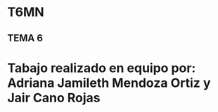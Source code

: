 # T6MN

## TEMA 6
# Tabajo realizado en equipo por: Adriana Jamileth Mendoza Ortiz y Jair Cano Rojas
